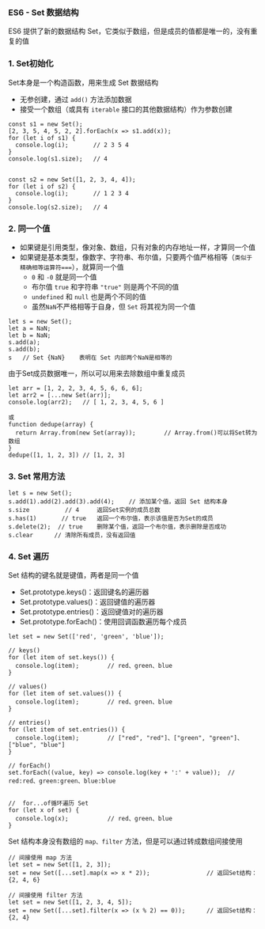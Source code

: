 ### ES6 - Set 数据结构
ES6 提供了新的数据结构 Set，它类似于数组，但是成员的值都是唯一的，没有重复的值

### 1. Set初始化
Set本身是一个构造函数，用来生成 Set 数据结构
* 无参创建，通过 `add()` 方法添加数据
* 接受一个数组（或具有 `iterable` 接口的其他数据结构）作为参数创建

```
const s1 = new Set();
[2, 3, 5, 4, 5, 2, 2].forEach(x => s1.add(x));
for (let i of s1) {
  console.log(i);       // 2 3 5 4
}
console.log(s1.size);   // 4


const s2 = new Set([1, 2, 3, 4, 4]);
for (let i of s2) {
  console.log(i);       // 1 2 3 4
}
console.log(s2.size);   // 4
```

### 2. 同一个值
* 如果键是引用类型，像对象、数组，只有对象的内存地址一样，才算同一个值
* 如果键是基本类型，像数字、字符串、布尔值，只要两个值严格相等（`类似于精确相等运算符===`），就算同一个值
    * `0` 和 `-0` 就是同一个值
    * 布尔值 `true` 和字符串 `"true"` 则是两个不同的值
    * `undefined` 和 `null` 也是两个不同的值
    * 虽然`NaN`不严格相等于自身，但 `Set` 将其视为同一个值

```
let s = new Set();
let a = NaN;
let b = NaN;
s.add(a);
s.add(b);
s   // Set {NaN}    表明在 Set 内部两个NaN是相等的
```

由于Set成员数据唯一，所以可以用来去除数组中重复成员

```
let arr = [1, 2, 2, 3, 4, 5, 6, 6, 6];
let arr2 = [...new Set(arr)];
console.log(arr2);   // [ 1, 2, 3, 4, 5, 6 ]

或
function dedupe(array) {
  return Array.from(new Set(array));        // Array.from()可以将Set转为数组
}
dedupe([1, 1, 2, 3]) // [1, 2, 3]
```

 
### 3. Set 常用方法
```
let s = new Set();
s.add(1).add(2).add(3).add(4);    // 添加某个值，返回 Set 结构本身
s.size          // 4     返回Set实例的成员总数
s.has(1)       // true   返回一个布尔值，表示该值是否为Set的成员
s.delete(2);  // true    删除某个值，返回一个布尔值，表示删除是否成功
s.clear      // 清除所有成员，没有返回值
```

### 4. Set 遍历
Set 结构的键名就是键值，两者是同一个值
* Set.prototype.keys()：返回键名的遍历器
* Set.prototype.values()：返回键值的遍历器
* Set.prototype.entries()：返回键值对的遍历器
* Set.prototype.forEach()：使用回调函数遍历每个成员


```
let set = new Set(['red', 'green', 'blue']);

// keys()
for (let item of set.keys()) {
  console.log(item);        // red、green、blue
}

// values()
for (let item of set.values()) {
  console.log(item);        // red、green、blue
}

// entries()
for (let item of set.entries()) {
  console.log(item);        // ["red", "red"]、["green", "green"]、["blue", "blue"]
}

// forEach()
set.forEach((value, key) => console.log(key + ':' + value));  // red:red、green:green、blue:blue


//  for...of循环遍历 Set
for (let x of set) {
  console.log(x);           // red、green、blue
}
```


Set 结构本身没有数组的 `map、filter` 方法，但是可以通过转成数组间接使用

```
// 间接使用 map 方法
let set = new Set([1, 2, 3]);
set = new Set([...set].map(x => x * 2));                // 返回Set结构：{2, 4, 6}

// 间接使用 filter 方法
let set = new Set([1, 2, 3, 4, 5]);
set = new Set([...set].filter(x => (x % 2) == 0));      // 返回Set结构：{2, 4}
```
